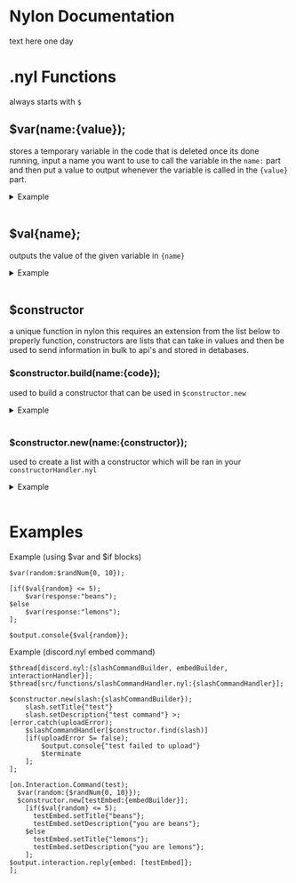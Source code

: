 # Nylon Documentation
text here one day
# .nyl Functions
always starts with `$` <br>
## $var(name:{value});
stores a temporary variable in the code that is deleted once its done running, input a name you want to use to call the variable in the `name:` part and then put a value to output whenever the variable is called in the `{value}` part.
<details>
  <summary>Example</summary>
    
```
$var(a{'5'});
$output.console{$val{a}};

// output: 5
```
</details> <br>

## $val{name};
outputs the value of the given variable in `{name}`
<details>
  <summary>Example</summary>

```
$var(a{"test"});
$output.console($val{a}}

// output: test
```  
</details> <br>

## $constructor
a unique function in nylon this requires an extension from the list below to properly function, constructors are lists that can take in values and then be used to send information in bulk to api's and stored in detabases.
### $constructor.build(name:{code});
used to build a constructor that can be used in `$constructor.new`
<details>
  <summary>Example</summary>

```
$constructor.build(profile{
    string(name)
    number(age)
    string(from)
};
```
</details> <br>

### $constructor.new(name:{constructor});
used to create a list with a constructor which will be ran in your `constructorHandler.nyl`
<details>
  <summary>Example</summary>

```
$thread(`src/functions/constructorHandler.nyl`:{profile});
$constructor.new(myProfile{profile})
    myProfle.set.name{john};
    myProfile.set.age{69};
    myProfile.set.from{australia};
```
</details> <br>

# Examples
Example (using $var and $if blocks)
```
$var(random:$randNum{0, 10});

[if($val{random} <= 5);
    $var(response:"beans");
$else
    $var(response:"lemons");
];

$output.console{$val{random}};
```

Example (discord.nyl embed command)
```
$thread[discord.nyl:{slashCommandBuilder, embedBuilder, interactionHandler}];
$thread[src/functions/slashCommandHandler.nyl:{slashCommandHandler}];

$constructor.new(slash:{slashCommandBuilder});
    slash.setTitle{"test"}
    slash.setDescription{"test command"} >;
[error.catch(uploadError); 
    $slashCommandHandler[$constructor.find(slash)]
    [if(uploadError S= false);
        $output.console{"test failed to upload"}
        $terminate
    ];
];

[on.Interaction.Command(test);
  $var(random:{$randNum{0, 10}});
  $constructor.new[testEmbed:{embedBuilder}];
    [if($val{random} <= 5);
      testEmbed.setTitle{"beans"};
      testEmbed.setDescription{"you are beans"};
    $else
      testEmbed.setTitle{"lemons"};
      testEmbed.setDescription{"you are lemons"};
    ];
$output.interaction.reply{embed: [testEmbed]}; 
];
